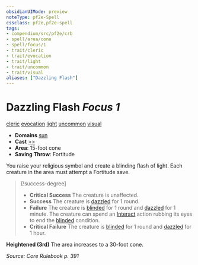 ```yaml
---
obsidianUIMode: preview
noteType: pf2e-Spell
cssclass: pf2e,pf2e-spell
tags:
- compendium/src/pf2e/crb
- spell/area/cone
- spell/focus/1
- trait/cleric
- trait/evocation
- trait/light
- trait/uncommon
- trait/visual
aliases: ["Dazzling Flash"]
---
```

# Dazzling Flash *Focus 1*   
[cleric](rules/traits/cleric.md "Cleric Class Trait")  [evocation](rules/traits/evocation.md "Evocation School Trait")  [light](rules/traits/light.md "Light Effect Trait")  [uncommon](rules/traits/uncommon.md "Uncommon Rarity Trait")  [visual](rules/traits/visual.md "Visual Effect Trait")  

- **Domains** [sun](compendium/setting/domains.md#Sun)
- **Cast** [>>](rules/core-rulebook/chapter-9-playing-the-game.md#Actions "Two-Action") 
- **Area**: 15-foot cone
- **Saving Throw**: Fortitude

You raise your religious symbol and create a blinding flash of light. Each creature in the area must attempt a Fortitude save.

> [!success-degree] 
> - **Critical Success** The creature is unaffected.
> - **Success** The creature is [dazzled](rules/conditions.md#Dazzled) for 1 round.
> - **Failure** The creature is [blinded](rules/conditions.md#Blinded) for 1 round and [dazzled](rules/conditions.md#Dazzled) for 1 minute. The creature can spend an [Interact](rules/actions/interact.md) action rubbing its eyes to end the [blinded](rules/conditions.md#Blinded) condition.
> - **Critical Failure** The creature is [blinded](rules/conditions.md#Blinded) for 1 round and [dazzled](rules/conditions.md#Dazzled) for 1 hour.

**Heightened (3rd)** The area increases to a 30-foot cone.

*Source: Core Rulebook p. 391*